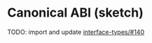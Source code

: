 # Canonical ABI (sketch)

TODO: import and update [interface-types/#140](https://github.com/WebAssembly/interface-types/pull/140)
